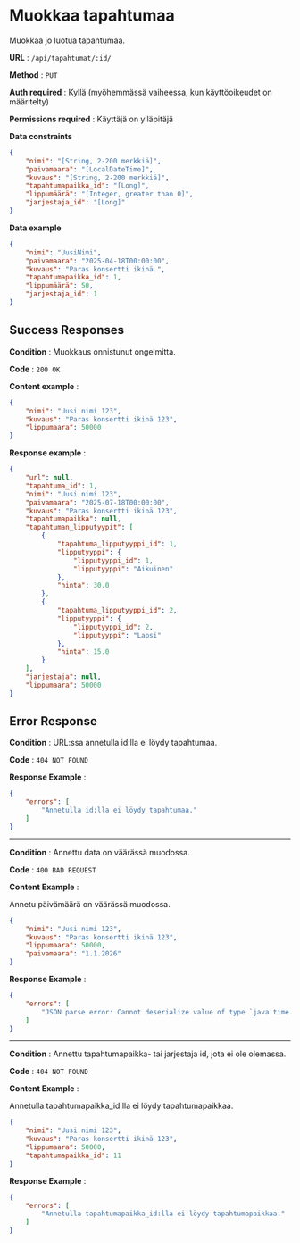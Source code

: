 # Muokkaa tapahtumaa

Muokkaa jo luotua tapahtumaa. 

**URL** : `/api/tapahtumat/:id/`

**Method** : `PUT`

**Auth required** : Kyllä (myöhemmässä vaiheessa, kun käyttöoikeudet on määritelty)

**Permissions required** : Käyttäjä on ylläpitäjä

**Data constraints**

```json
{
    "nimi": "[String, 2-200 merkkiä]",
    "paivamaara": "[LocalDateTime]",
    "kuvaus": "[String, 2-200 merkkiä]",
    "tapahtumapaikka_id": "[Long]",
    "lippumäärä": "[Integer, greater than 0]",
    "jarjestaja_id": "[Long]"
}
```

**Data example** 

```json
{
    "nimi": "UusiNimi",
    "paivamaara": "2025-04-18T00:00:00",
    "kuvaus": "Paras konsertti ikinä.",
    "tapahtumapaikka_id": 1,
    "lippumäärä": 50,
    "jarjestaja_id": 1
}
```

## Success Responses

**Condition** : Muokkaus onnistunut ongelmitta.

**Code** : `200 OK`

**Content example** :

```json
{
    "nimi": "Uusi nimi 123",
    "kuvaus": "Paras konsertti ikinä 123",
    "lippumaara": 50000
}
```

**Response example** :

```json
{
    "url": null,
    "tapahtuma_id": 1,
    "nimi": "Uusi nimi 123",
    "paivamaara": "2025-07-18T00:00:00",
    "kuvaus": "Paras konsertti ikinä 123",
    "tapahtumapaikka": null,
    "tapahtuman_lipputyypit": [
        {
            "tapahtuma_lipputyyppi_id": 1,
            "lipputyyppi": {
                "lipputyyppi_id": 1,
                "lipputyyppi": "Aikuinen"
            },
            "hinta": 30.0
        },
        {
            "tapahtuma_lipputyyppi_id": 2,
            "lipputyyppi": {
                "lipputyyppi_id": 2,
                "lipputyyppi": "Lapsi"
            },
            "hinta": 15.0
        }
    ],
    "jarjestaja": null,
    "lippumaara": 50000
}
```

## Error Response

**Condition** : URL:ssa annetulla id:lla ei löydy tapahtumaa.

**Code** : `404 NOT FOUND`

**Response Example** :

```json
{
    "errors": [
        "Annetulla id:lla ei löydy tapahtumaa."
    ]
}
```

---

**Condition** : Annettu data on väärässä muodossa.

**Code** : `400 BAD REQUEST`

**Content Example** :

Annetu päivämäärä on väärässä muodossa.

```json
{
    "nimi": "Uusi nimi 123",
    "kuvaus": "Paras konsertti ikinä 123",
    "lippumaara": 50000,
    "paivamaara": "1.1.2026"
}
```

**Response Example** :

```json
{
    "errors": [
        "JSON parse error: Cannot deserialize value of type `java.time.LocalDateTime` from String \"1.1.2026\": Failed to deserialize java.time.LocalDateTime: (java.time.format.DateTimeParseException) Text '1.1.2026' could not be parsed at index 0"
    ]
}
```

---

**Condition** : Annettu tapahtumapaikka- tai jarjestaja id, jota ei ole olemassa.

**Code** : `404 NOT FOUND`

**Content Example** :

Annetulla tapahtumapaikka_id:lla ei löydy tapahtumapaikkaa.

```json
{
    "nimi": "Uusi nimi 123",
    "kuvaus": "Paras konsertti ikinä 123",
    "lippumaara": 50000,
    "tapahtumapaikka_id": 11
}
```

**Response Example** :

```json
{
    "errors": [
        "Annetulla tapahtumapaikka_id:lla ei löydy tapahtumapaikkaa."
    ]
}
```



